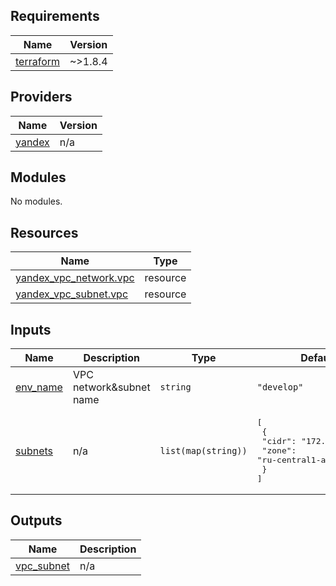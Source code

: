 ## Requirements

| Name | Version |
|------|---------|
| <a name="requirement_terraform"></a> [terraform](#requirement\_terraform) | ~>1.8.4 |

## Providers

| Name | Version |
|------|---------|
| <a name="provider_yandex"></a> [yandex](#provider\_yandex) | n/a |

## Modules

No modules.

## Resources

| Name | Type |
|------|------|
| [yandex_vpc_network.vpc](https://registry.terraform.io/providers/yandex-cloud/yandex/latest/docs/resources/vpc_network) | resource |
| [yandex_vpc_subnet.vpc](https://registry.terraform.io/providers/yandex-cloud/yandex/latest/docs/resources/vpc_subnet) | resource |

## Inputs

| Name | Description | Type | Default | Required |
|------|-------------|------|---------|:--------:|
| <a name="input_env_name"></a> [env\_name](#input\_env\_name) | VPC network&subnet name | `string` | `"develop"` | no |
| <a name="input_subnets"></a> [subnets](#input\_subnets) | n/a | `list(map(string))` | <pre>[<br/>  {<br/>    "cidr": "172.16.1.0/24",<br/>    "zone": "ru-central1-a"<br/>  }<br/>]</pre> | no |

## Outputs

| Name | Description |
|------|-------------|
| <a name="output_vpc_subnet"></a> [vpc\_subnet](#output\_vpc\_subnet) | n/a |

